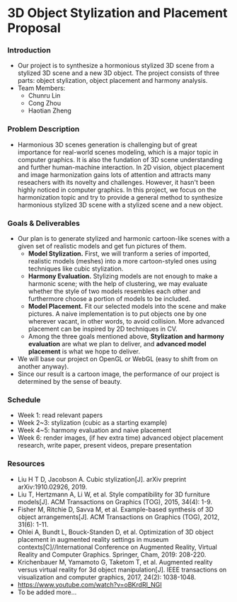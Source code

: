 # 3D Object Stylization and Placement Proposal

### Introduction

- Our project is to synthesize a hormonious stylized 3D scene from a stylized 3D scene and a new 3D object. The project consists of three parts: object stylization, object placement and harmony analysis.
- Team Members:
  - Chunru Lin
  - Cong Zhou
  - Haotian Zheng

### Problem Description

- Harmonious 3D scenes generation is challenging but of great importance for real-world scenes modeling, which is a major topic in computer graphics. It is also the fundation of 3D scene understanding and further human-machine interaction. In 2D vision, object placement and image harmonization gains lots of attention and attracts many reseachers with its novelty and challenges. However, it hasn't been highly noticed in computer graphics. In this project, we focus on the harmonization topic and try to provide a general method to synthesize harmonious stylized 3D scene with a stylized scene and a new object.

### Goals & Deliverables
- Our plan is to generate stylized and harmonic cartoon-like scenes with a given set of realistic models and get fun pictures of them.
    - **Model Stylization.** First, we will tranform a series of imported, realistic models (meshes) into a more cartoon-styled ones using techniques like cubic stylization.
    - **Harmony Evaluation.** Stylizing models are not enough to make a harmonic scene; with the help of clustering, we may evaluate whether the style of two models resembles each other and furthermore choose a portion of models to be included.
    - **Model Placement.** Fit our selected models into the scene and make pictures. A naive implementation is to put objects one by one wherever vacant, in other words, to avoid collision. More advanced placement can be inspired by 2D techniques in CV. 
    - Among the three goals mentioned above, **Stylization and harmony evaluation** are what we plan to deliver, and **advanced model placement** is what we hope to deliver.
- We will base our project on OpenGL or WebGL (easy to shift from on another anyway).
- Since our result is a cartoon image, the performance of our project is determined by the sense of beauty. 

### Schedule

- Week 1: read relevant papers
- Week 2~3: stylization (cubic as a starting example)
- Week 4~5: harmony evaluation and naive placement
- Week 6: render images, (if hev extra time) advanced object placement research, write paper, present videos, prepare presentation

### Resources

- Liu H T D, Jacobson A. Cubic stylization[J]. arXiv preprint arXiv:1910.02926, 2019.
- Liu T, Hertzmann A, Li W, et al. Style compatibility for 3D furniture models[J]. ACM Transactions on Graphics (TOG), 2015, 34(4): 1-9.
- Fisher M, Ritchie D, Savva M, et al. Example-based synthesis of 3D object arrangements[J]. ACM Transactions on Graphics (TOG), 2012, 31(6): 1-11.
- Ohlei A, Bundt L, Bouck-Standen D, et al. Optimization of 3D object placement in augmented reality settings in museum contexts[C]//International Conference on Augmented Reality, Virtual Reality and Computer Graphics. Springer, Cham, 2019: 208-220.
- Krichenbauer M, Yamamoto G, Taketom T, et al. Augmented reality versus virtual reality for 3d object manipulation[J]. IEEE transactions on visualization and computer graphics, 2017, 24(2): 1038-1048.
- https://www.youtube.com/watch?v=oBKrdRI_NGI
- To be added more...

